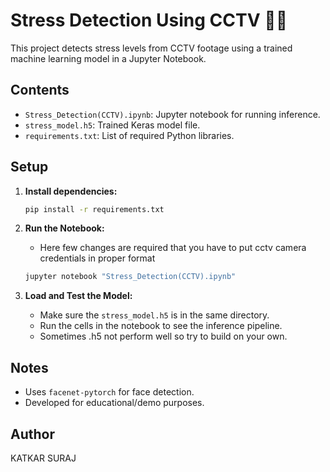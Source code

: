 # Stress Detection Using CCTV 🎥🧠

This project detects stress levels from CCTV footage using a trained machine learning model in a Jupyter Notebook.

## Contents
- `Stress_Detection(CCTV).ipynb`: Jupyter notebook for running inference.
- `stress_model.h5`: Trained Keras model file.
- `requirements.txt`: List of required Python libraries.

## Setup

1. **Install dependencies:**
   ```bash
   pip install -r requirements.txt
   ```

2. **Run the Notebook:**
   - Here few changes are required that you have to put cctv camera credentials in proper format
   ```bash
   jupyter notebook "Stress_Detection(CCTV).ipynb"
   ```

4. **Load and Test the Model:**
   - Make sure the `stress_model.h5` is in the same directory.
   - Run the cells in the notebook to see the inference pipeline.
   - Sometimes .h5 not perform well so try to build on your own.

## Notes
- Uses `facenet-pytorch` for face detection.
- Developed for educational/demo purposes.

## Author
KATKAR SURAJ
